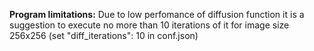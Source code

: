 **Program limitations:**
Due to low perfomance of diffusion function it is a suggestion to execute no more than 10 iterations of it for image size 256x256
(set "diff_iterations": 10 in conf.json)

